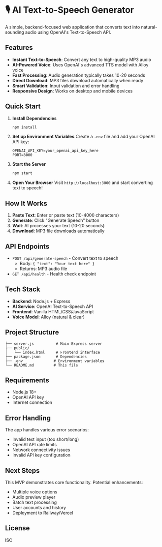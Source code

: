 # 🎙️ AI Text-to-Speech Generator

A simple, backend-focused web application that converts text into natural-sounding audio using OpenAI's Text-to-Speech API.

## Features

- **Instant Text-to-Speech**: Convert any text to high-quality MP3 audio
- **AI-Powered Voice**: Uses OpenAI's advanced TTS model with Alloy voice
- **Fast Processing**: Audio generation typically takes 10-20 seconds
- **Direct Download**: MP3 files download automatically when ready
- **Smart Validation**: Input validation and error handling
- **Responsive Design**: Works on desktop and mobile devices

## Quick Start

1. **Install Dependencies**
   ```bash
   npm install
   ```

2. **Set up Environment Variables**
   Create a `.env` file and add your OpenAI API key:
   ```
   OPENAI_API_KEY=your_openai_api_key_here
   PORT=3000
   ```

3. **Start the Server**
   ```bash
   npm start
   ```

4. **Open Your Browser**
   Visit `http://localhost:3000` and start converting text to speech!

## How It Works

1. **Paste Text**: Enter or paste text (10-4000 characters)
2. **Generate**: Click "Generate Speech" button
3. **Wait**: AI processes your text (10-20 seconds)
4. **Download**: MP3 file downloads automatically

## API Endpoints

- `POST /api/generate-speech` - Convert text to speech
  - Body: `{ "text": "Your text here" }`
  - Returns: MP3 audio file
- `GET /api/health` - Health check endpoint

## Tech Stack

- **Backend**: Node.js + Express
- **AI Service**: OpenAI Text-to-Speech API
- **Frontend**: Vanilla HTML/CSS/JavaScript
- **Voice Model**: Alloy (natural & clear)

## Project Structure

```
├── server.js          # Main Express server
├── public/
│   └── index.html     # Frontend interface
├── package.json       # Dependencies
├── .env              # Environment variables
└── README.md         # This file
```

## Requirements

- Node.js 18+
- OpenAI API key
- Internet connection

## Error Handling

The app handles various error scenarios:
- Invalid text input (too short/long)
- OpenAI API rate limits
- Network connectivity issues
- Invalid API key configuration

## Next Steps

This MVP demonstrates core functionality. Potential enhancements:
- Multiple voice options
- Audio preview player
- Batch text processing
- User accounts and history
- Deployment to Railway/Vercel

## License

ISC